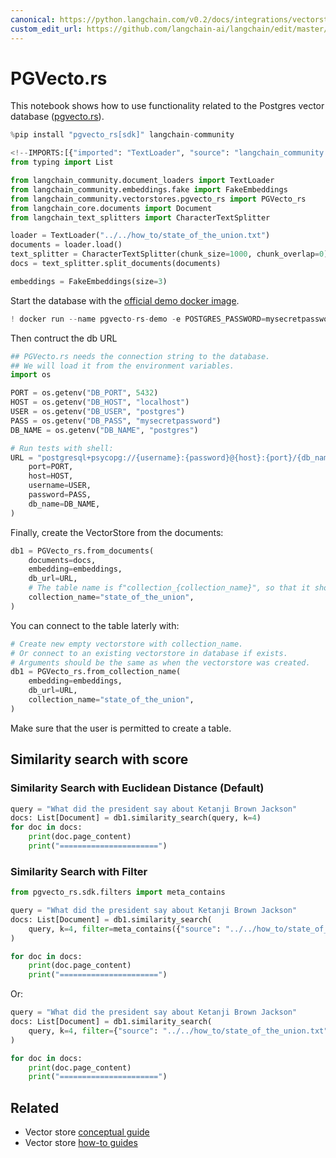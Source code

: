 ```yaml
---
canonical: https://python.langchain.com/v0.2/docs/integrations/vectorstores/pgvecto_rs/
custom_edit_url: https://github.com/langchain-ai/langchain/edit/master/docs/docs/integrations/vectorstores/pgvecto_rs.ipynb
---
```


# PGVecto.rs

This notebook shows how to use functionality related to the Postgres vector database ([pgvecto.rs](https://github.com/tensorchord/pgvecto.rs)).


```python
%pip install "pgvecto_rs[sdk]" langchain-community
```


```python
<!--IMPORTS:[{"imported": "TextLoader", "source": "langchain_community.document_loaders", "docs": "https://api.python.langchain.com/en/latest/document_loaders/langchain_community.document_loaders.text.TextLoader.html", "title": "PGVecto.rs"}, {"imported": "FakeEmbeddings", "source": "langchain_community.embeddings.fake", "docs": "https://api.python.langchain.com/en/latest/embeddings/langchain_community.embeddings.fake.FakeEmbeddings.html", "title": "PGVecto.rs"}, {"imported": "PGVecto_rs", "source": "langchain_community.vectorstores.pgvecto_rs", "docs": "https://api.python.langchain.com/en/latest/vectorstores/langchain_community.vectorstores.pgvecto_rs.PGVecto_rs.html", "title": "PGVecto.rs"}, {"imported": "Document", "source": "langchain_core.documents", "docs": "https://api.python.langchain.com/en/latest/documents/langchain_core.documents.base.Document.html", "title": "PGVecto.rs"}, {"imported": "CharacterTextSplitter", "source": "langchain_text_splitters", "docs": "https://api.python.langchain.com/en/latest/character/langchain_text_splitters.character.CharacterTextSplitter.html", "title": "PGVecto.rs"}]-->
from typing import List

from langchain_community.document_loaders import TextLoader
from langchain_community.embeddings.fake import FakeEmbeddings
from langchain_community.vectorstores.pgvecto_rs import PGVecto_rs
from langchain_core.documents import Document
from langchain_text_splitters import CharacterTextSplitter
```


```python
loader = TextLoader("../../how_to/state_of_the_union.txt")
documents = loader.load()
text_splitter = CharacterTextSplitter(chunk_size=1000, chunk_overlap=0)
docs = text_splitter.split_documents(documents)

embeddings = FakeEmbeddings(size=3)
```

Start the database with the [official demo docker image](https://github.com/tensorchord/pgvecto.rs#installation).


```python
! docker run --name pgvecto-rs-demo -e POSTGRES_PASSWORD=mysecretpassword -p 5432:5432 -d tensorchord/pgvecto-rs:latest
```

Then contruct the db URL


```python
## PGVecto.rs needs the connection string to the database.
## We will load it from the environment variables.
import os

PORT = os.getenv("DB_PORT", 5432)
HOST = os.getenv("DB_HOST", "localhost")
USER = os.getenv("DB_USER", "postgres")
PASS = os.getenv("DB_PASS", "mysecretpassword")
DB_NAME = os.getenv("DB_NAME", "postgres")

# Run tests with shell:
URL = "postgresql+psycopg://{username}:{password}@{host}:{port}/{db_name}".format(
    port=PORT,
    host=HOST,
    username=USER,
    password=PASS,
    db_name=DB_NAME,
)
```

Finally, create the VectorStore from the documents:


```python
db1 = PGVecto_rs.from_documents(
    documents=docs,
    embedding=embeddings,
    db_url=URL,
    # The table name is f"collection_{collection_name}", so that it should be unique.
    collection_name="state_of_the_union",
)
```

You can connect to the table laterly with:


```python
# Create new empty vectorstore with collection_name.
# Or connect to an existing vectorstore in database if exists.
# Arguments should be the same as when the vectorstore was created.
db1 = PGVecto_rs.from_collection_name(
    embedding=embeddings,
    db_url=URL,
    collection_name="state_of_the_union",
)
```

Make sure that the user is permitted to create a table.

## Similarity search with score

### Similarity Search with Euclidean Distance (Default)


```python
query = "What did the president say about Ketanji Brown Jackson"
docs: List[Document] = db1.similarity_search(query, k=4)
for doc in docs:
    print(doc.page_content)
    print("======================")
```

### Similarity Search with Filter


```python
from pgvecto_rs.sdk.filters import meta_contains

query = "What did the president say about Ketanji Brown Jackson"
docs: List[Document] = db1.similarity_search(
    query, k=4, filter=meta_contains({"source": "../../how_to/state_of_the_union.txt"})
)

for doc in docs:
    print(doc.page_content)
    print("======================")
```

Or:


```python
query = "What did the president say about Ketanji Brown Jackson"
docs: List[Document] = db1.similarity_search(
    query, k=4, filter={"source": "../../how_to/state_of_the_union.txt"}
)

for doc in docs:
    print(doc.page_content)
    print("======================")
```


## Related

- Vector store [conceptual guide](/docs/concepts/#vector-stores)
- Vector store [how-to guides](/docs/how_to/#vector-stores)